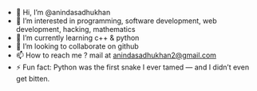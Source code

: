 - 👋 Hi, I’m @anindasadhukhan
- 👀 I’m interested in programming, software development, web development, hacking, mathematics
- 🌱 I’m currently learning c++ & python
- 💞️ I’m looking to collaborate on github
- 📫 How to reach me ? mail at anindasadhukhan2@gmail.com
- ⚡ Fun fact: Python was the first snake I ever tamed — and I didn’t even get bitten.


<!---
anindasadhukhan/anindasadhukhan is a ✨ special ✨ repository because its `README.md` (this file) appears on your GitHub profile.
You can click the Preview link to take a look at your changes.
--->
